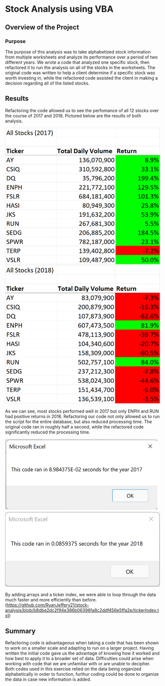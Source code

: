 # Stock Analysis using VBA
## Overview of the Project
### Purpose  
  The purpose of this analysis was to take alphabetized stock information from multiple worksheets and analyze its performance over a period of two different years.  We wrote a code that analyzed one specific stock, then refactored it to run the analysis on all of the stocks in the worksheets.  The original code was written to help a client determine if a specific stock was worth investing in, while the refactored code assisted the client in making a decision regarding all of the listed stocks.
## Results
  Refactoring the code allowed us to see the perfomance of all 12 stocks over the course of 2017 and 2018.  Pictured below are the results of both analysis.
 
 ![2017 Results](https://github.com/RyanJeffery21/stock-analysis/blob/008d21d22edd542ed2f895b25d08f6ef65077624/2017%20Results.png)
 ![2018 Results](https://github.com/RyanJeffery21/stock-analysis/blob/3564a8809fbbeb7286ec63e8607fea1f7ed7576d/2018%20Results.png)
 
 As we can see, most stocks performed well in 2017 but only ENPH and RUN had positive returns in 2018.  Refactoring our code not only allowed us to run the script for the entire database, but also reduced processing time.  The original code ran in roughly half a second, while the refactored code significantly reduced the processing time.
 
![2017 Runtime](https://github.com/RyanJeffery21/stock-analysis/blob/3e142fc7cdae7a92005b4f0312eebb29960dda6c/VBA_Challenge_2017.png)
![2018 Runtime](https://github.com/RyanJeffery21/stock-analysis/blob/079a961bab53e8e7863ad16c20ac60645aa7cd8e/VBA_Challenge_2018.png)

By adding arrays and a ticker index, we were able to loop through the data much faster and more efficiently than before.
(https://github.com/RyanJeffery21/stock-analysis/blob/b8dbe2dc2f94e386b06396fa8c2ddf456e5ffa2e/tickerIndex.txt)

## Summary
  Refactoring code is advantageous when taking a code that has been shown to work on a smaller scale and adapting to run on a larger project.  Having written the initial code gave us the advantage of knowing how it worked and how best to apply it to a broader set of data.  Difficulties could arise when working with code that we are unfamiliar with or are unable to decipher.  Both codes used in this exercise relied on the data being organized alphabetically in order to function, furthur coding could be done to organize the data in case new information is added.
